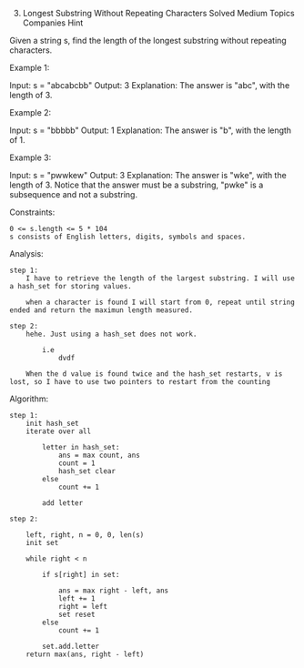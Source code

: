 3. Longest Substring Without Repeating Characters
Solved
Medium
Topics
Companies
Hint

Given a string s, find the length of the longest
substring
without repeating characters.

 

Example 1:

Input: s = "abcabcbb"
Output: 3
Explanation: The answer is "abc", with the length of 3.

Example 2:

Input: s = "bbbbb"
Output: 1
Explanation: The answer is "b", with the length of 1.

Example 3:

Input: s = "pwwkew"
Output: 3
Explanation: The answer is "wke", with the length of 3.
Notice that the answer must be a substring, "pwke" is a subsequence and not a substring.

 

Constraints:

    0 <= s.length <= 5 * 104
    s consists of English letters, digits, symbols and spaces.

Analysis:

    step 1:
        I have to retrieve the length of the largest substring. I will use a hash_set for storing values.

        when a character is found I will start from 0, repeat until string ended and return the maximun length measured.

    step 2:
        hehe. Just using a hash_set does not work.

            i.e
                dvdf

        When the d value is found twice and the hash_set restarts, v is lost, so I have to use two pointers to restart from the counting

Algorithm:

    step 1:
        init hash_set
        iterate over all

            letter in hash_set:
                ans = max count, ans
                count = 1
                hash_set clear
            else
                count += 1

            add letter

    step 2:

        left, right, n = 0, 0, len(s)
        init set

        while right < n

            if s[right] in set:

                ans = max right - left, ans
                left += 1
                right = left
                set reset
            else
                count += 1

            set.add.letter
        return max(ans, right - left)